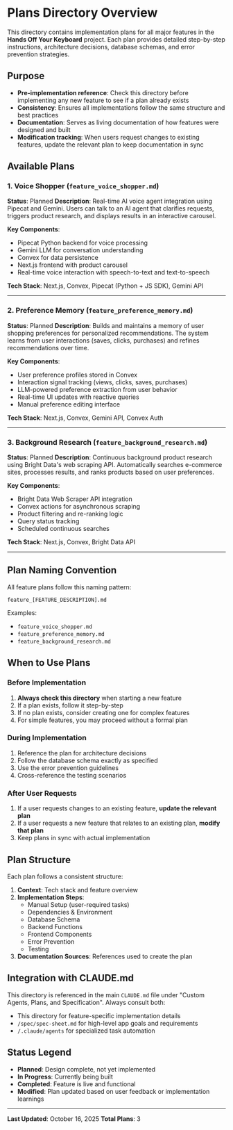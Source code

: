 # Plans Directory Overview

This directory contains implementation plans for all major features in the **Hands Off Your Keyboard** project. Each plan provides detailed step-by-step instructions, architecture decisions, database schemas, and error prevention strategies.

## Purpose

- **Pre-implementation reference**: Check this directory before implementing any new feature to see if a plan already exists
- **Consistency**: Ensures all implementations follow the same structure and best practices
- **Documentation**: Serves as living documentation of how features were designed and built
- **Modification tracking**: When users request changes to existing features, update the relevant plan to keep documentation in sync

## Available Plans

### 1. Voice Shopper (`feature_voice_shopper.md`)
**Status**: Planned
**Description**: Real-time AI voice agent integration using Pipecat and Gemini. Users can talk to an AI agent that clarifies requests, triggers product research, and displays results in an interactive carousel.

**Key Components**:
- Pipecat Python backend for voice processing
- Gemini LLM for conversation understanding
- Convex for data persistence
- Next.js frontend with product carousel
- Real-time voice interaction with speech-to-text and text-to-speech

**Tech Stack**: Next.js, Convex, Pipecat (Python + JS SDK), Gemini API

---

### 2. Preference Memory (`feature_preference_memory.md`)
**Status**: Planned
**Description**: Builds and maintains a memory of user shopping preferences for personalized recommendations. The system learns from user interactions (saves, clicks, purchases) and refines recommendations over time.

**Key Components**:
- User preference profiles stored in Convex
- Interaction signal tracking (views, clicks, saves, purchases)
- LLM-powered preference extraction from user behavior
- Real-time UI updates with reactive queries
- Manual preference editing interface

**Tech Stack**: Next.js, Convex, Gemini API, Convex Auth

---

### 3. Background Research (`feature_background_research.md`)
**Status**: Planned
**Description**: Continuous background product research using Bright Data's web scraping API. Automatically searches e-commerce sites, processes results, and ranks products based on user preferences.

**Key Components**:
- Bright Data Web Scraper API integration
- Convex actions for asynchronous scraping
- Product filtering and re-ranking logic
- Query status tracking
- Scheduled continuous searches

**Tech Stack**: Next.js, Convex, Bright Data API

---

## Plan Naming Convention

All feature plans follow this naming pattern:
```
feature_[FEATURE_DESCRIPTION].md
```

Examples:
- `feature_voice_shopper.md`
- `feature_preference_memory.md`
- `feature_background_research.md`

## When to Use Plans

### Before Implementation
1. **Always check this directory** when starting a new feature
2. If a plan exists, follow it step-by-step
3. If no plan exists, consider creating one for complex features
4. For simple features, you may proceed without a formal plan

### During Implementation
1. Reference the plan for architecture decisions
2. Follow the database schema exactly as specified
3. Use the error prevention guidelines
4. Cross-reference the testing scenarios

### After User Requests
1. If a user requests changes to an existing feature, **update the relevant plan**
2. If a user requests a new feature that relates to an existing plan, **modify that plan**
3. Keep plans in sync with actual implementation

## Plan Structure

Each plan follows a consistent structure:

1. **Context**: Tech stack and feature overview
2. **Implementation Steps**:
   - Manual Setup (user-required tasks)
   - Dependencies & Environment
   - Database Schema
   - Backend Functions
   - Frontend Components
   - Error Prevention
   - Testing
3. **Documentation Sources**: References used to create the plan

## Integration with CLAUDE.md

This directory is referenced in the main `CLAUDE.md` file under "Custom Agents, Plans, and Specification". Always consult both:
- This directory for feature-specific implementation details
- `/spec/spec-sheet.md` for high-level app goals and requirements
- `/.claude/agents` for specialized task automation

## Status Legend

- **Planned**: Design complete, not yet implemented
- **In Progress**: Currently being built
- **Completed**: Feature is live and functional
- **Modified**: Plan updated based on user feedback or implementation learnings

---

**Last Updated**: October 16, 2025
**Total Plans**: 3

